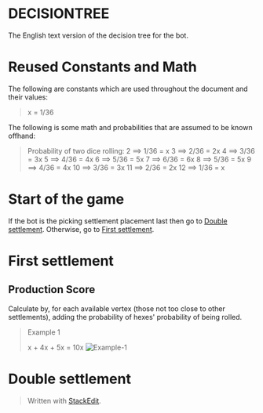 # DECISIONTREE
The English text version of the decision tree for the bot.

# Reused Constants and Math
The following are constants which are used throughout the document and their values:
>x = 1/36

The following is some math and probabilities that are assumed to be known offhand:
>Probability of two dice rolling:
>2 ⟹ 1/36 = x
>3 ⟹ 2/36 = 2x
>4 ⟹ 3/36 = 3x
>5 ⟹ 4/36 = 4x
>6 ⟹ 5/36 = 5x
>7 ⟹ 6/36 = 6x
>8 ⟹ 5/36 = 5x
>9 ⟹ 4/36 = 4x
>10 ⟹ 3/36 = 3x
>11 ⟹ 2/36 = 2x
>12 ⟹ 1/36 = x

# Start of the game
If the bot is the picking settlement placement last then go to [Double settlement](#double-settlement). Otherwise, go to [First settlement](#first-settlement).

# First settlement
## Production Score
Calculate by, for each available vertex (those not too close to other settlements), adding the probability of hexes' probability of being rolled.
> Example 1
> 
> x + 4x + 5x = 10x
![Example-1](https://drive.google.com/uc?id=1bgcE2kW4AV2s3iiL-F6_-YUNlRUQHK8E)

# Double settlement



> Written with [StackEdit](https://stackedit.io/).
<!--stackedit_data:
eyJoaXN0b3J5IjpbMTU0Njk3OTkwNiwyMDQ5MDI4MDg2LDE2Nz
YyMzIzOTYsNzI3MDM3NjY1LC05OTYzMDQxNjksLTE1NDM2OTI2
MTMsMTUzMzg2MDUwMSwtMTk5NDU3MjEzOSwxMTkzNzk5NjM2LD
E0ODI0NDU2NywtMTM3MzIyOTMzNV19
-->
